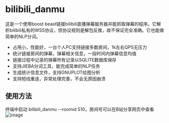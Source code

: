 # bilibili_danmu
这是一个使用boost beast链接bilibili直播弹幕服务器并能抓取弹幕的程序。它解析bilibili私有的WSS协议，但协议规则是解包反推，故不保证完全准确。它也能做简单的NLP分词。
- 占用小，性能好，一台个人PC支持链接多数房间，1k左右QPS无压力
- 统计链接房间的弹幕，弹幕相关信息，一段时间内弹幕信息均值
- 链接过程中记录的弹幕所有记录以SQLITE数据库保存
- 支持JIEBA分词工具，能完成简单的NLP任务
- 生成统计信息文件，支持GNUPLOT绘图分析
- 支持短线重连，异常处理完善，不会无原因崩溃
## 使用方法
终端中启动 bilibili_danmu --roomid 510，房间号可以在B站分享网页中查看
![image](https://user-images.githubusercontent.com/39898895/162627291-de982f35-6dc4-450d-9d79-412c27902c79.png)
